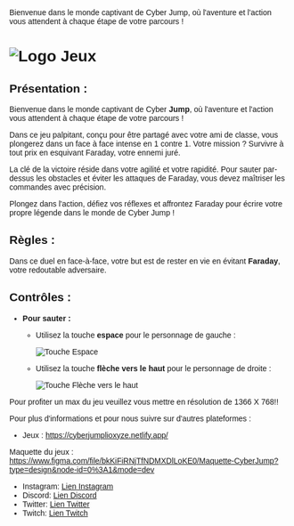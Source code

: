 <head>
  <style>
    body {
      font-family: 'Orbitron', sans-serif;
    }
  </style>
</head>

Bienvenue dans le monde captivant de Cyber Jump, où l'aventure et l'action vous attendent à chaque étape de votre parcours !

# ![Logo Jeux](https://github.com/Lioxyze/Video-Game-Brief-2/assets/160881557/35e2b095-b750-42df-9b49-51d756cce8a7)

## Présentation :

Bienvenue dans le monde captivant de Cyber **Jump**, où l'aventure et l'action vous attendent à chaque étape de votre parcours !

Dans ce jeu palpitant, conçu pour être partagé avec votre ami de classe, vous plongerez dans un face à face intense en 1 contre 1. Votre mission ? Survivre à tout prix en esquivant Faraday, votre ennemi juré.

La clé de la victoire réside dans votre agilité et votre rapidité. Pour sauter par-dessus les obstacles et éviter les attaques de Faraday, vous devez maîtriser les commandes avec précision.

Plongez dans l'action, défiez vos réflexes et affrontez Faraday pour écrire votre propre légende dans le monde de Cyber Jump !

## Règles :

Dans ce duel en face-à-face, votre but est de rester en vie en évitant **Faraday**, votre redoutable adversaire.

## Contrôles :

- **Pour sauter :**
  - Utilisez la touche **espace** pour le personnage de gauche :

    ![Touche Espace](https://github.com/Lioxyze/Video-Game-Brief-2/assets/160881557/7738ef60-05db-4f7b-96a0-5f1d50e4131b)

  - Utilisez la touche **flèche vers le haut** pour le personnage de droite :

    ![Touche Flèche vers le haut](https://github.com/Lioxyze/Video-Game-Brief-2/assets/160881557/d8ee14a8-8569-47a5-8ca5-7fc873573440)

Pour profiter un max du jeu veuillez vous mettre en résolution de 1366 X 768!!

Pour plus d'informations et pour nous suivre sur d'autres plateformes :

- Jeux : https://cyberjumplioxyze.netlify.app/

Maquette du jeux : https://www.figma.com/file/bkKiFiRNjTfNDMXDlLoKE0/Maquette-CyberJump?type=design&node-id=0%3A1&mode=dev

- Instagram: [Lien Instagram](https://www.instagram.com/lioxyze/)
- Discord: [Lien Discord](https://discord.gg/XkrwNYER4q)
- Twitter: [Lien Twitter](https://twitter.com/lioxyze)
- Twitch: [Lien Twitch](https://www.twitch.tv/lioxyze)
